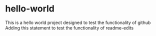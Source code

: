 # hello-world
This is a hello world project designed to test the functionality of github
Adding this statement to test the functionality of readme-edits
